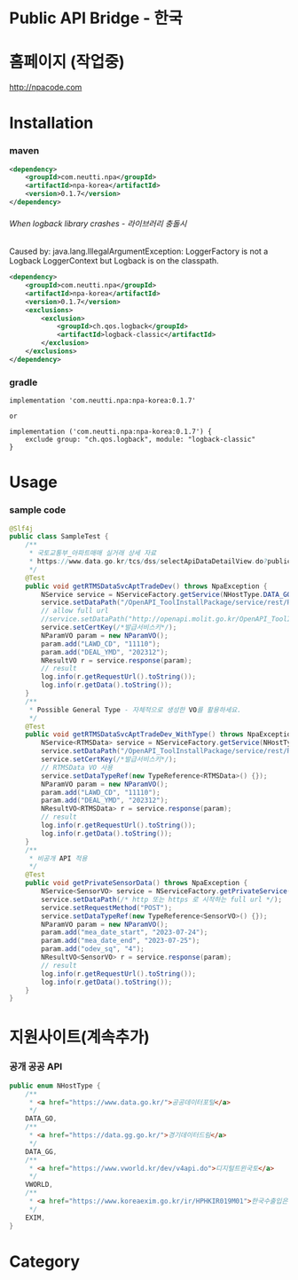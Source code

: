 # Public API Bridge - 한국

# 홈페이지 (작업중)
http://npacode.com

# Installation 
### maven
```xml
<dependency>
    <groupId>com.neutti.npa</groupId>
    <artifactId>npa-korea</artifactId>
    <version>0.1.7</version>
</dependency>
```
###### When logback library crashes - 라이브러리 충돌시
Caused by: java.lang.IllegalArgumentException: LoggerFactory is not a Logback LoggerContext but Logback is on the classpath.
```xml
<dependency>
    <groupId>com.neutti.npa</groupId>
    <artifactId>npa-korea</artifactId>
    <version>0.1.7</version>
    <exclusions>
        <exclusion>
            <groupId>ch.qos.logback</groupId>
            <artifactId>logback-classic</artifactId>
        </exclusion>
    </exclusions>
</dependency>
```

### gradle
    implementation 'com.neutti.npa:npa-korea:0.1.7'
    
    or
    
    implementation ('com.neutti.npa:npa-korea:0.1.7') {
        exclude group: "ch.qos.logback", module: "logback-classic"
    }

# Usage
### sample code
```java
@Slf4j
public class SampleTest {
    /**
     * 국토교통부_아파트매매 실거래 상세 자료
     * https://www.data.go.kr/tcs/dss/selectApiDataDetailView.do?publicDataPk=15057511
     */
    @Test
    public void getRTMSDataSvcAptTradeDev() throws NpaException {
        NService service = NServiceFactory.getService(NHostType.DATA_GO);
        service.setDataPath("/OpenAPI_ToolInstallPackage/service/rest/RTMSOBJSvc/getRTMSDataSvcAptTradeDev");
        // allow full url
        //service.setDataPath("http://openapi.molit.go.kr/OpenAPI_ToolInstallPackage/service/rest/RTMSOBJSvc/getRTMSDataSvcAptTradeDev");
        service.setCertKey(/*발급서비스키*/);
        NParamVO param = new NParamVO();
        param.add("LAWD_CD", "11110");
        param.add("DEAL_YMD", "202312");
        NResultVO r = service.response(param);
        // result
        log.info(r.getRequestUrl().toString());
        log.info(r.getData().toString());
    }
    /**
     * Possible General Type - 자체적으로 생성한 VO를 활용하세요.
     */
    @Test
    public void getRTMSDataSvcAptTradeDev_WithType() throws NpaException {
        NService<RTMSData> service = NServiceFactory.getService(NHostType.DATA_GO);
        service.setDataPath("/OpenAPI_ToolInstallPackage/service/rest/RTMSOBJSvc/getRTMSDataSvcAptTradeDev");
        service.setCertKey(/*발급서비스키*/);
        // RTMSData VO 사용
        service.setDataTypeRef(new TypeReference<RTMSData>() {});
        NParamVO param = new NParamVO();
        param.add("LAWD_CD", "11110");
        param.add("DEAL_YMD", "202312");
        NResultVO<RTMSData> r = service.response(param);
        // result
        log.info(r.getRequestUrl().toString());
        log.info(r.getData().toString());
    }
    /**
     * 비공개 API 적용 
     */
    @Test
    public void getPrivateSensorData() throws NpaException {
        NService<SensorVO> service = NServiceFactory.getPrivateService();
        service.setDataPath(/* http 또는 https 로 시작하는 full url */);
        service.setRequestMethod("POST");
        service.setDataTypeRef(new TypeReference<SensorVO>() {});
        NParamVO param = new NParamVO();
        param.add("mea_date_start", "2023-07-24");
        param.add("mea_date_end", "2023-07-25");
        param.add("odev_sq", "4");
        NResultVO<SensorVO> r = service.response(param);
        // result
        log.info(r.getRequestUrl().toString());
        log.info(r.getData().toString());
    }
}
```

# 지원사이트(계속추가)
### 공개 공공 API
```java
public enum NHostType {
    /**
     * <a href="https://www.data.go.kr/">공공데이터포털</a>
     */
    DATA_GO,
    /**
     * <a href="https://data.gg.go.kr/">경기데이터드림</a>
     */
    DATA_GG,
    /**
     * <a href="https://www.vworld.kr/dev/v4api.do">디지털트윈국토</a>
     */
    VWORLD,
    /**
     * <a href="https://www.koreaexim.go.kr/ir/HPHKIR019M01">한국수출입은행</a>
     */
    EXIM,
}
```

# Category
